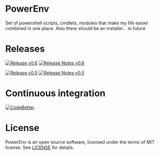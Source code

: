 # PowerEnv
Set of powershell scripts, cmdlets, modules that make my life easier combined in one place. Also there should be an installer... in future

# Releases

[![Release v0.6](https://img.shields.io/badge/v%200.6-Download-brightgreen.svg)](https://github.com/iivchenko/PowerEnv/releases/download/v0.6/PowerEnv_v0.6.msi) [![Release Notes v0.6](https://img.shields.io/badge/Release%20notes-Navigate-brightgreen.svg)](https://github.com/iivchenko/PowerEnv/releases/tag/v0.6)

[![Release v0.5](https://img.shields.io/badge/v%200.5-Download-brightgreen.svg)](https://github.com/iivchenko/PowerEnv/releases/download/v0.5/PowerEnv_v0.5.zip) [![Release Notes v0.5](https://img.shields.io/badge/Release%20notes-Navigate-brightgreen.svg)](https://github.com/iivchenko/PowerEnv/releases/tag/v0.5)

# Continuous integration

[![CodeBetter](http://www.jetbrains.com/img/banners/Codebetter.png)](http://codebetter.com/)

# License
PowerEnv is an open source software, licensed under the terms of MIT license. See [LICENSE](https://github.com/iivchenko/PowerEnv/blob/develop/LICENSE) for details.
